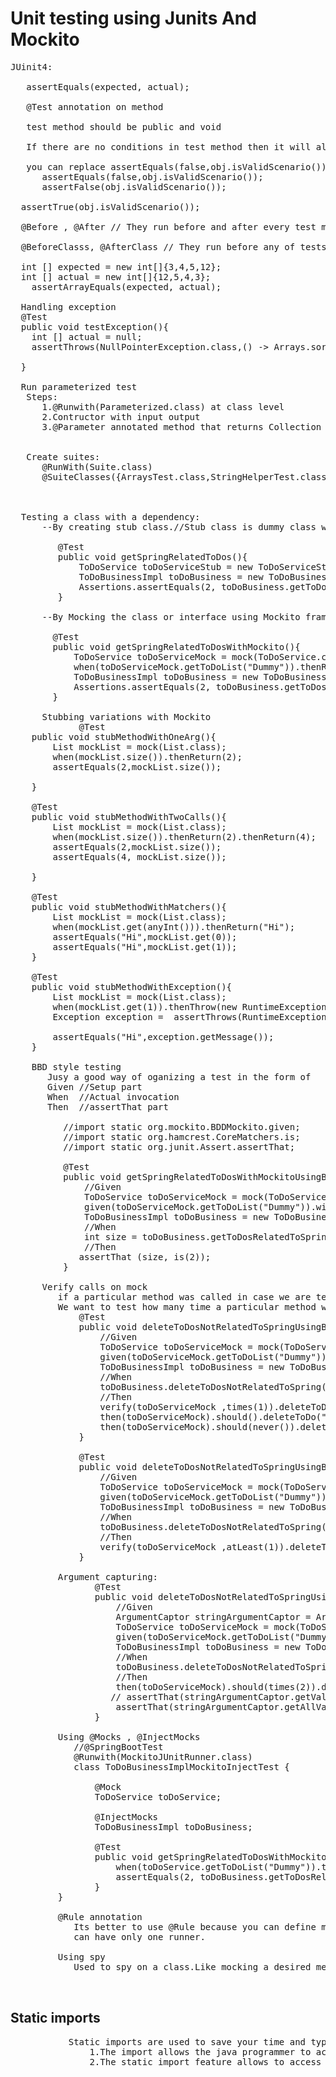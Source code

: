 # Unit testing using Junits And Mockito
<pre>
JUinit4:

   assertEquals(expected, actual);
   
   @Test annotation on method
   
   test method should be public and void
   
   If there are no conditions in test method then it will always pass.No failure = success
   
   you can replace assertEquals(false,obj.isValidScenario()); to assertFalse(obj.isValidScenario());
      assertEquals(false,obj.isValidScenario());
      assertFalse(obj.isValidScenario());
      
  assertTrue(obj.isValidScenario());
  
  @Before , @After // They run before and after every test method respectively.
  
  @BeforeClasss, @AfterClass // They run before any of tests is run and after all tests have been run respectvely
  
  int [] expected = new int[]{3,4,5,12};
  int [] actual = new int[]{12,5,4,3};
    assertArrayEquals(expected, actual);
    
  Handling exception
  @Test
  public void testException(){
    int [] actual = null;
    assertThrows(NullPointerException.class,() -> Arrays.sort(actual));
    
  }  
  
  Run parameterized test
   Steps:
      1.@Runwith(Parameterized.class) at class level
      2.Contructor with input output
      3.@Parameter annotated method that returns Collection<String []>

  
   Create suites:
      @RunWith(Suite.class)
      @SuiteClasses({ArraysTest.class,StringHelperTest.class})

 
  
  Testing a class with a dependency:
      --By creating stub class.//Stub class is dummy class which fakes real class
         
         @Test
         public void getSpringRelatedToDos(){
             ToDoService toDoServiceStub = new ToDoServiceStub();
             ToDoBusinessImpl toDoBusiness = new ToDoBusinessImpl(toDoServiceStub);
             Assertions.assertEquals(2, toDoBusiness.getToDosRelatedToSpring("Dummy").size());
         }
         
      --By Mocking the class or interface using Mockito framework
        
        @Test
        public void getSpringRelatedToDosWithMockito(){
            ToDoService toDoServiceMock = mock(ToDoService.class);
            when(toDoServiceMock.getToDoList("Dummy")).thenReturn(List.of("Spring is awesome","Welcome to Spring boot","Dance lessons"));
            ToDoBusinessImpl toDoBusiness = new ToDoBusinessImpl(toDoServiceMock);
            Assertions.assertEquals(2, toDoBusiness.getToDosRelatedToSpring("Dummy").size());
        }
        
      Stubbing variations with Mockito
             @Test
    public void stubMethodWithOneArg(){
        List<Integer> mockList = mock(List.class);
        when(mockList.size()).thenReturn(2);
        assertEquals(2,mockList.size());

    }

    @Test
    public void stubMethodWithTwoCalls(){
        List<Integer> mockList = mock(List.class);
        when(mockList.size()).thenReturn(2).thenReturn(4);
        assertEquals(2,mockList.size());
        assertEquals(4, mockList.size());

    }

    @Test
    public void stubMethodWithMatchers(){
        List<String> mockList = mock(List.class);
        when(mockList.get(anyInt())).thenReturn("Hi");
        assertEquals("Hi",mockList.get(0));
        assertEquals("Hi",mockList.get(1));
    }

    @Test
    public void stubMethodWithException(){
        List<String> mockList = mock(List.class);
        when(mockList.get(1)).thenThrow(new RuntimeException("Hi"));
        Exception exception =  assertThrows(RuntimeException.class,() -> mockList.get(1));

        assertEquals("Hi",exception.getMessage());
    }
    
    BBD style testing
       Jusy a good way of oganizing a test in the form of
       Given //Setup part
       When  //Actual invocation
       Then  //assertThat part
       
          //import static org.mockito.BDDMockito.given;
          //import static org.hamcrest.CoreMatchers.is;
          //import static org.junit.Assert.assertThat;
          
          @Test
          public void getSpringRelatedToDosWithMockitoUsingBDD(){
              //Given
              ToDoService toDoServiceMock = mock(ToDoService.class);
              given(toDoServiceMock.getToDoList("Dummy")).willReturn(List.of("Spring is awesome","Welcome to Spring boot","Dance lessons"));
              ToDoBusinessImpl toDoBusiness = new ToDoBusinessImpl(toDoServiceMock);
              //When
              int size = toDoBusiness.getToDosRelatedToSpring("Dummy").size();
              //Then
             assertThat (size, is(2));
          }
          
      Verify calls on mock
         if a particular method was called in case we are testing a void method.
         We want to test how many time a particular method was called inside that void method.
             @Test
             public void deleteToDosNotRelatedToSpringUsingBDD(){
                 //Given
                 ToDoService toDoServiceMock = mock(ToDoService.class);
                 given(toDoServiceMock.getToDoList("Dummy")).willReturn(List.of("Spring is awesome","Welcome to Spring boot","Dance lessons"));
                 ToDoBusinessImpl toDoBusiness = new ToDoBusinessImpl(toDoServiceMock);
                 //When
                 toDoBusiness.deleteToDosNotRelatedToSpring("Dummy");
                 //Then
                 verify(toDoServiceMock ,times(1)).deleteToDo("Dance lessons");//verfiry is non BDD style
                 then(toDoServiceMock).should().deleteToDo("Dance lessons");// BDD style
                 then(toDoServiceMock).should(never()).deleteToDo("Spring is awesome");// BDD style
             }

             @Test
             public void deleteToDosNotRelatedToSpringUsingBDD_Atleast(){
                 //Given
                 ToDoService toDoServiceMock = mock(ToDoService.class);
                 given(toDoServiceMock.getToDoList("Dummy")).willReturn(List.of("Spring is awesome","Welcome to Spring boot","Dance lessons"));
                 ToDoBusinessImpl toDoBusiness = new ToDoBusinessImpl(toDoServiceMock);
                 //When
                 toDoBusiness.deleteToDosNotRelatedToSpring("Dummy");
                 //Then
                 verify(toDoServiceMock ,atLeast(1)).deleteToDo("Dance lessons");
             }
         
         Argument capturing:
                @Test
                public void deleteToDosNotRelatedToSpringUsingBDD_ArgumentCapture(){
                    //Given
                    ArgumentCaptor<String> stringArgumentCaptor = ArgumentCaptor.forClass(String.class);
                    ToDoService toDoServiceMock = mock(ToDoService.class);
                    given(toDoServiceMock.getToDoList("Dummy")).willReturn(List.of("React is also awesome","Welcome to Spring boot","Dance lessons"));
                    ToDoBusinessImpl toDoBusiness = new ToDoBusinessImpl(toDoServiceMock);
                    //When
                    toDoBusiness.deleteToDosNotRelatedToSpring("Dummy");
                    //Then
                    then(toDoServiceMock).should(times(2)).deleteToDo(stringArgumentCaptor.capture());//BDD style
                   // assertThat(stringArgumentCaptor.getValue(), is("Dance lessons"));
                    assertThat(stringArgumentCaptor.getAllValues().size(), is(2));
                }
         
         Using @Mocks , @InjectMocks
            //@SpringBootTest
            @Runwith(MockitoJUnitRunner.class)
            class ToDoBusinessImplMockitoInjectTest {

                @Mock
                ToDoService toDoService;

                @InjectMocks
                ToDoBusinessImpl toDoBusiness;

                @Test
                public void getSpringRelatedToDosWithMockito(){
                    when(toDoService.getToDoList("Dummy")).thenReturn(List.of("Spring is awesome","Welcome to Spring boot","Dance lessons"));
                    assertEquals(2, toDoBusiness.getToDosRelatedToSpring("Dummy").size());
                }
         }
         
         @Rule annotation
            Its better to use @Rule because you can define multiple rules whereas in case of @Runwith(SomeRunner.class)//@Runwith(MockitoJUnitRunner.class). you 
            can have only one runner.
         
         Using spy 
            Used to spy on a class.Like mocking a desired method call on the class and letting other methods of class as it is.
            
            
</pre>  
 
  ## Static imports
  <pre>
           Static imports are used to save your time and typing. If you hate to type same thing again and again then you may find such imports interesting.
               1.The import allows the java programmer to access classes of a package without package qualification.
               2.The static import feature allows to access the static members of a class without the class qualification.
  </pre>
        

